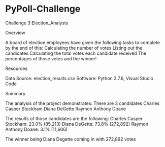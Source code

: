 # PyPoll-Challenge
Challenge 3
Election_Analysis

Overview

A board of election employees have given the following tasks to complete by the end of this:
  Calculating the number of votes
  Listing out the candidates 
  Calculating the total votes each candidate received 
  The percentages of those votes
  and the winner!
  
Resources

  Data Source: election_results.csv
  Software: Python 3.7.6, Visual Studio Code
  
Summary

  The analysis of the project demonstrates:
    There are 3 candidates 
      Charles Casper Stockham 
      Diana DeGette
      Raymon Anthony Doane
      
The results of those candidates are the following:
  Charles Casper Stockham: 23.0% (85,213)
  Diana DeGette: 73.8% (272,892)
  Raymon Anthony Doane: 3.1% (11,606)
  
The winner being Diana Degette coming in with 272,892 votes
